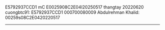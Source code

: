 E5792937CCD1
mC E0025908C2E04I20250517
thangtay 20220620
cuongbtc91: E5792937CCD1 000700080009
Abdulrehman Khalid: 00259s08C2E0420220517

-----------------------------------------
